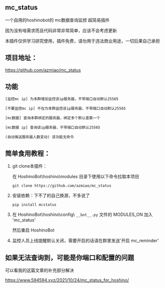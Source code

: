 ## mc_status

一个自用的hoshinobot的 mc数据查询监控 超简易插件

因为没有啥需求而且代码非常非常简单，应该不会考虑更新

本插件仅供学习研究使用，插件免费，请勿用于违法商业用途，一切后果自己承担

## 项目地址：

https://github.com/azmiao/mc_status

## 功能

```
[监控mc ip] 为本群增加监控该ip服务器，不带端口自动默认25565

[不要监控mc ip] 不在为本群监控该ip服务器，不带端口自动默认25565

[mc数据] 查询本群绑定的服务器，绑定多个默认查第一个

[mc数据 ip] 查询该ip服务器，不带端口自动默认25565

(自动推送服务器人数变动) 该功能无命令
```

## 简单食用教程：

1. git clone本插件：

    在 HoshinoBot\hoshino\modules 目录下使用以下命令拉取本项目
    ```
    git clone https://github.com/azmiao/mc_status
    ```

2. 安装依赖：下不了的自己换源，不多说了
    ```
    pip install mcstatus
    ```

3. 在 HoshinoBot\hoshino\config\ `__bot__.py` 文件的 MODULES_ON 加入 'mc_status'

    然后重启 HoshinoBot

4. 监控人员上线提醒默认关闭，需要开启的话请在群里发送'开启 mc_reminder'

## 如果无法查询到，可能是你端口和配置的问题

可以看我的这篇文章的补充部分解决

https://www.594594.xyz/2021/10/24/mc_status_for_hoshino/